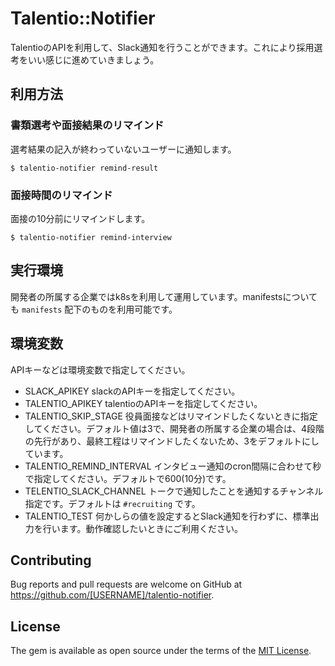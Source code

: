 # Talentio::Notifier

TalentioのAPIを利用して、Slack通知を行うことができます。これにより採用選考をいい感じに進めていきましょう。

## 利用方法

### 書類選考や面接結果のリマインド

選考結果の記入が終わっていないユーザーに通知します。

```
$ talentio-notifier remind-result
```

### 面接時間のリマインド

面接の10分前にリマインドします。

```
$ talentio-notifier remind-interview
```


## 実行環境

開発者の所属する企業ではk8sを利用して運用しています。manifestsについても `manifests` 配下のものを利用可能です。

## 環境変数

APIキーなどは環境変数で指定してください。

- SLACK_APIKEY
slackのAPIキーを指定してください。
- TALENTIO_APIKEY
talentioのAPIキーを指定してください。
- TALENTIO_SKIP_STAGE
役員面接などはリマインドしたくないときに指定してください。デフォルト値は3で、開発者の所属する企業の場合は、4段階の先行があり、最終工程はリマインドしたくないため、3をデフォルトにしています。
- TALENTIO_REMIND_INTERVAL
インタビュー通知のcron間隔に合わせて秒で指定してください。デフォルトで600(10分)です。
- TELENTIO_SLACK_CHANNEL
トークで通知したことを通知するチャンネル指定です。デフォルトは `#recruiting` です。
- TALENTIO_TEST
何かしらの値を設定するとSlack通知を行わずに、標準出力を行います。動作確認したいときにご利用ください。

## Contributing

Bug reports and pull requests are welcome on GitHub at https://github.com/[USERNAME]/talentio-notifier.


## License

The gem is available as open source under the terms of the [MIT License](https://opensource.org/licenses/MIT).
